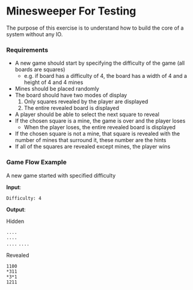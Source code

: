 # Minesweeper For Testing

The purpose of this exercise is to understand how to build the core of a system without any IO.

### Requirements

- A new game should start by specifying the difficulty of the game (all boards are squares)
    - e.g. if board has a difficulty of 4, the board has a width of 4 and a height of 4 and 4 mines
- Mines should be placed randomly
- The board should have two modes of display
    1. Only squares revealed by the player are displayed
    2. The entire revealed board is displayed
- A player should be able to select the next square to reveal
- If the chosen square is a mine, the game is over and the player loses
  - When the player loses, the entire revealed board is displayed
- If the chosen square is not a mine, that square is revealed with the number of mines that surround it, these number are the hints
- If all of the squares are revealed except mines, the player wins

### Game Flow Example

A new game started with specified difficulty

**Input**:

`Difficulty: 4`    

**Output**:

Hidden

`....`  
`....`  
`....`
`....`

Revealed

`1100`  
`*311`  
`*3*1`  
`1211`
